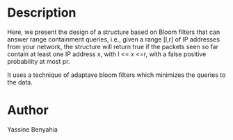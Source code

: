 # Description

Here, we present the design of a structure
based on Bloom filters that can answer range containment queries, i.e., given a range [l,r] of 
IP addresses from your network, the structure will return true if the packets seen so far
contain at least one IP address x, with l <= x <=r, with a false positive probability at most pr.

It uses a technique of adaptave bloom filters which minimizes the queries to the data.

# Author 

Yassine Benyahia

